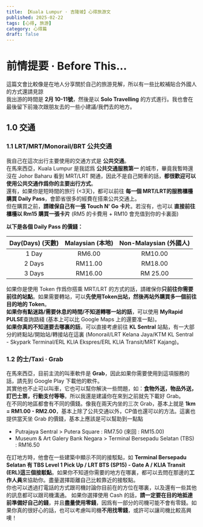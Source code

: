 ```yaml
---
title: 【Kuala Lumpur · 吉隆坡】心得旅游文
published: 2025-02-22
tags: [心得, 旅游]
category: 心得篇
draft: false
---
```


# 前情提要 · Before This...
這篇文會比較像是在地人分享關於自己的旅游見解，所以有一些比較補貼合外國人的方式還請見諒  
我出游的時間是 **__2月 10-11號__**，然後是以 **__Solo Travelling__** 的方式進行。我也會在最後留下前幾次跟朋友去的一些小建議/我們去的地方。  

## 1.0 交通
### 1.1 LRT/MRT/Monorail/BRT 公共交通
我自己在這次出行主要使用的交通方式是 **__公共交通__**。  
在馬來西亞，Kuala Lumpur 是我認爲 **__公共交通服務第一__** 的城市，畢竟我暫時還沒在 Johor Baharu 看到 MRT/LRT 開通，因此不是自己開車的話，**__都很歡迎可以使用公共交通作爲你的主要出行方式__**。  
還有，如果你是短時間的旅行 (<3天)，都可以前往 **__每一個 MRT/LRT的服務櫃檯購買 Daily Pass__**，會節省很多的經費在搭乘公共交通上。  
但在購買之前，**請確保自己有一張 Touch N' Go 卡片**。若沒有，也可以 **直接前往櫃檯以 Rm15 購買一張卡片** (RM5 的卡費用 + RM10 會充值到你的卡裏面)  
  
**以下是各個 Daily Pass 的價錢：**

| Day(Days) (天數) | Malaysian (本地) | Non-Malaysian (外國人)
| :--------: | :--------: | :--------: |
| 1 Day | RM6.00 | RM10.00 |
| 2 Days | RM11.00 | RM18.00 |
| 3 Days | RM16.00 | RM 25.00 |
  
如果你是使用 Token 作爲你搭乘 MRT/LRT 的方式的話，請確保你**只前往你需要前往的站點**。如果需要轉站，可以**先使用Token出站，然後再站外購買多一個前往目的地的 Token**。  
**如果你有點迷路/需要休息的時間/不知道轉哪一站的話**，可以使用 **MyRapid PULSE**查詢路綫 (基本上可以比 Google Maps 上的還要准一點)。  
**如果你真的不知道要去哪裏的話**，可以直接考慮前往 **KL Sentral** 站點，有一大部分的終點站/開始站/轉接站在這裏 (Monorail/LRT Kelana Jaya/KTM KL Sentral - Skypark Terminal/ERL KLIA Ekspres/ERL KLIA Transit/MRT Kajang)。  

### 1.2 的士/Taxi · Grab
在馬來西亞，目前主流的叫車軟件是 **Grab**，因此如果你需要使用到這項服務的話，請先到 Google Play 下載他的軟件。  
其實他也不止可以叫車，它也可以幫你解決一些問題，如：**食物外送，物品外送，訂巴士票，行動支付等等**。所以我還是建議你在來到之前就先下載好 Grab。  
在不同的地區都會有不同的價錢。像我在兩天内坐的三次 Grab，基本上就是 **1km = RM1.00 - RM2.00**，基本上除了公共交通以外，CP值也還可以的方法。這裏也提供當天坐 Grab 的價錢，基本上應該是可以幫助到一點點
- Putrajaya Sentral > Putera Square : RM7.50 (來回 : RM15.00)
- Museum & Art Galery Bank Negara > Terminal Bersepadu Selatan (TBS) : RM16.50     

在訂地方時，他會在一些建築中顯示不同的接駁點，如 **Terminal Bersepadu Selatan 有 TBS Level 1 Pick Up / LRT BTS (SP15) - Gate A / KLIA Transit (ERL)這三個接駁點**。如果你不知道你需要的地方在哪裏，都可以去問在那邊的**工作人員**來協助你。盡量選擇距離自己比較靠近的接駁點。  
你也可以透過打電話的方式跟司機討論你目前在的方位在哪裏，以及還有一些其他的訊息都可以跟司機溝通。
如果你選擇使用 Cash 的話，**請一定要在目的地抵達前準備好自己的錢**，并且**盡量使用零錢**，因爲有一部分的司機可能不會有零錢。如果你真的很好心的話，也可以考慮叫司機**不用找零錢**，或許可以讓司機比較高興噢！
